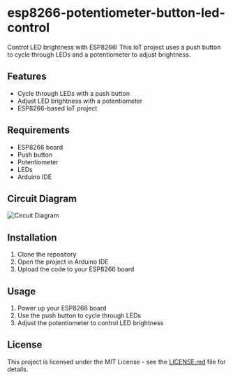 # esp8266-potentiometer-button-led-control
Control LED brightness with ESP8266! This IoT project uses a push button to cycle through LEDs and a potentiometer to adjust brightness. 

## Features

- Cycle through LEDs with a push button
- Adjust LED brightness with a potentiometer
- ESP8266-based IoT project

## Requirements

- ESP8266 board
- Push button
- Potentiometer
- LEDs
- Arduino IDE

## Circuit Diagram

![Circuit Diagram](link_to_image)

## Installation

1. Clone the repository
2. Open the project in Arduino IDE
3. Upload the code to your ESP8266 board

## Usage

1. Power up your ESP8266 board
2. Use the push button to cycle through LEDs
3. Adjust the potentiometer to control LED brightness

## License

This project is licensed under the MIT License - see the [LICENSE.md](LICENSE.md) file for details.
